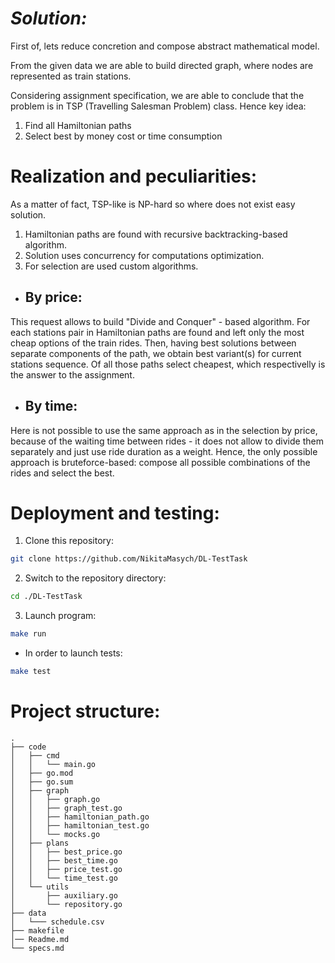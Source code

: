 # _Solution:_
First of, lets reduce concretion and compose abstract mathematical model.

From the given data we are able to build directed graph, where nodes are represented as train stations.

Considering assignment specification, we are able to conclude that the problem is in TSP (Travelling Salesman Problem) class. Hence key idea:
1. Find all Hamiltonian paths
2. Select best by money cost or time consumption

# Realization and peculiarities:
As a matter of fact, TSP-like is NP-hard so where does not exist easy solution.
1. Hamiltonian paths are found with recursive backtracking-based algorithm.
2. Solution uses concurrency for computations optimization.
3. For selection are used custom algorithms.

* ## **By price:**
This request allows to build "Divide and Conquer" - based algorithm.
For each stations pair in Hamiltonian paths are found and left only the most cheap options of the train rides.
Then, having best solutions between separate components of the path, we obtain best variant(s) for current stations sequence.
Of all those paths select cheapest, which respectivelly is the answer to the assignment. 
* ## **By time:**
Here is not possible to use the same approach as in the selection by price, because of the waiting time between rides - it does not allow to divide them separately and just use ride duration as a weight. Hence, the only possible approach is bruteforce-based: compose all possible combinations of the rides and select the best.

# Deployment and testing:
1. Clone this repository:
```bash
git clone https://github.com/NikitaMasych/DL-TestTask
``` 
2. Switch to the repository directory:
```bash
cd ./DL-TestTask
```
3. Launch program:
```bash
make run
```
* In order to launch tests:
```bash
make test
```
# Project structure:

```
.
├── code
│   ├── cmd
│   │   └── main.go
│   ├── go.mod
│   ├── go.sum
│   ├── graph
│   │   ├── graph.go
│   │   ├── graph_test.go
│   │   ├── hamiltonian_path.go
│   │   ├── hamiltonian_test.go
│   │   └── mocks.go
│   ├── plans
│   │   ├── best_price.go
│   │   ├── best_time.go
│   │   ├── price_test.go
│   │   └── time_test.go
│   └── utils
│       ├── auxiliary.go
│       └── repository.go
├── data
│   └─── schedule.csv
├── makefile
│── Readme.md
└── specs.md
```